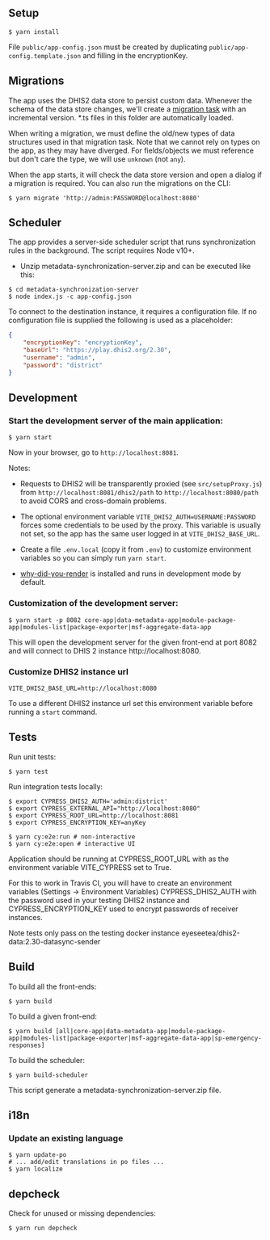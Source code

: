 ## Setup

```
$ yarn install
```

File `public/app-config.json` must be created by duplicating `public/app-config.template.json` and filling in the encryptionKey.

## Migrations

The app uses the DHIS2 data store to persist custom data. Whenever the schema of the data store changes, we'll create a [migration task](src/migrations/tasks) with an incremental version. \*.ts files in this folder are automatically loaded.

When writing a migration, we must define the old/new types of data structures used in that migration task. Note that we cannot rely on types on the app, as they may have diverged. For fields/objects we must reference but don't care the type, we will use `unknown` (not `any`).

When the app starts, it will check the data store version and open a dialog if a migration is required. You can also run the migrations on the CLI:

```
$ yarn migrate 'http://admin:PASSWORD@localhost:8080'
```

## Scheduler

The app provides a server-side scheduler script that runs synchronization rules in the background. The script requires Node v10+.

-   Unzip metadata-synchronization-server.zip and can be executed like this:

```
$ cd metadata-synchronization-server
$ node index.js -c app-config.json
```

To connect to the destination instance, it requires a configuration file. If no configuration file is supplied the following is used as a placeholder:

```json
{
    "encryptionKey": "encryptionKey",
    "baseUrl": "https://play.dhis2.org/2.30",
    "username": "admin",
    "password": "district"
}
```

## Development

### Start the development server of the main application:

```
$ yarn start
```

Now in your browser, go to `http://localhost:8081`.

Notes:

-   Requests to DHIS2 will be transparently proxied (see `src/setupProxy.js`) from `http://localhost:8081/dhis2/path` to `http://localhost:8080/path` to avoid CORS and cross-domain problems.

-   The optional environment variable `VITE_DHIS2_AUTH=USERNAME:PASSWORD` forces some credentials to be used by the proxy. This variable is usually not set, so the app has the same user logged in at `VITE_DHIS2_BASE_URL`.

-   Create a file `.env.local` (copy it from `.env`) to customize environment variables so you can simply run `yarn start`.

-   [why-did-you-render](https://github.com/welldone-software/why-did-you-render) is installed and runs in development mode by default.

### Customization of the development server:

```
$ yarn start -p 8082 core-app|data-metadata-app|module-package-app|modules-list|package-exporter|msf-aggregate-data-app
```

This will open the development server for the given front-end at port 8082 and will connect to DHIS 2 instance http://localhost:8080.

### Customize DHIS2 instance url

```
VITE_DHIS2_BASE_URL=http://localhost:8080
```

To use a different DHIS2 instance url set this environment variable before running a `start` command.

## Tests

Run unit tests:

```
$ yarn test
```

Run integration tests locally:

```
$ export CYPRESS_DHIS2_AUTH='admin:district'
$ export CYPRESS_EXTERNAL_API="http://localhost:8080"
$ export CYPRESS_ROOT_URL=http://localhost:8081
$ export CYPRESS_ENCRYPTION_KEY=anyKey

$ yarn cy:e2e:run # non-interactive
$ yarn cy:e2e:open # interactive UI
```

Application should be running at CYPRESS_ROOT_URL with as the environment variable VITE_CYPRESS set to True.

For this to work in Travis CI, you will have to create an environment variables (Settings -> Environment Variables) CYPRESS_DHIS2_AUTH with the password used in your testing DHIS2 instance and CYPRESS_ENCRYPTION_KEY used to encrypt passwords of receiver instances.

Note tests only pass on the testing docker instance eyeseetea/dhis2-data:2.30-datasync-sender

## Build

To build all the front-ends:

```
$ yarn build
```

To build a given front-end:

```
$ yarn build [all|core-app|data-metadata-app|module-package-app|modules-list|package-exporter|msf-aggregate-data-app|sp-emergency-responses]
```

To build the scheduler:

```
$ yarn build-scheduler
```

This script generate a metadata-synchronization-server.zip file.

## i18n

### Update an existing language

```
$ yarn update-po
# ... add/edit translations in po files ...
$ yarn localize
```

## depcheck

Check for unused or missing dependencies:

```
$ yarn run depcheck
```
